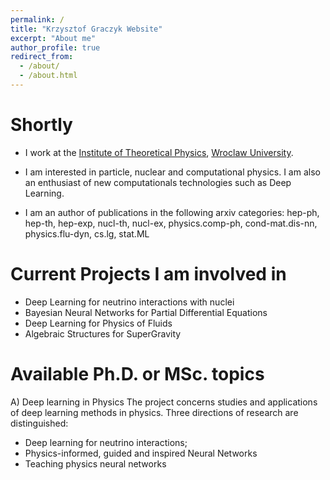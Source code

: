 ```yaml
---
permalink: /
title: "Krzysztof Graczyk Website"
excerpt: "About me"
author_profile: true
redirect_from: 
  - /about/
  - /about.html
---
```



Shortly
======
* I work at the [Institute of Theoretical Physics](https://www.ift.uni.wroc.pl), [Wroclaw University](www.uni.wroc.pl). 

* I am interested in particle, nuclear and computational physics. I am also an enthusiast of new computationals technologies such as Deep Learning.

* I am an author of publications in the following arxiv categories: hep-ph, hep-th, hep-exp, nucl-th, nucl-ex, physics.comp-ph, cond-mat.dis-nn, physics.flu-dyn, cs.lg, stat.ML


Current Projects I am involved in
======
  * Deep Learning for neutrino interactions with nuclei
  * Bayesian Neural Networks for Partial Differential Equations
  * Deep Learning for Physics of Fluids
  * Algebraic Structures for SuperGravity


Available Ph.D. or MSc. topics
====== 
A) Deep learning in Physics
The project concerns studies and applications of deep learning methods in physics. Three directions of research are distinguished:
  * Deep learning for neutrino interactions;
  * Physics-informed, guided and inspired Neural Networks
  * Teaching physics neural networks


